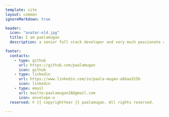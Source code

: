 ```yaml
---
template: site
layout: common
ignoreMarkdown: true

header:
  icon: "avatar-old.jpg"
  title: I am paalamugan
  description: a senior full stack developer and very much passionate and interesting about coding language.

footer:
  contacts:
    - type: github
      url: https://github.com/paalamugan
      icon: github
    - type: linkedin
      url: https://www.linkedin.com/in/paala-mugan-a6baa315b
      icon: linkedin
    - type: email
      url: mailto:paalamugan26@gmail.com
      icon: envelope-o
  reserved: © {{ copyrightYear }} paalamugan. All rights reserved.

---
```

